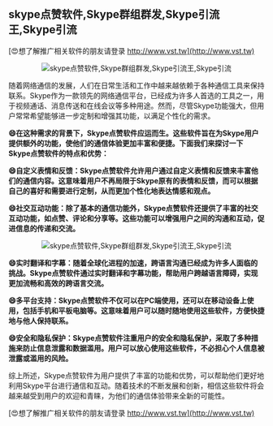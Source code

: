 ## **skype点赞软件,Skype群组群发,Skype引流王,Skype引流**

[😍想了解推广相关软件的朋友请登录 http://www.vst.tw](http://www.vst.tw)

 <center><img src="https://vst.tw/MP4/tuiguang/png/6.png" alt="skype点赞软件,Skype群组群发,Skype引流王,Skype引流"></center>

随着网络通信的发展，人们在日常生活和工作中越来越依赖于各种通信工具来保持联系。Skype作为一款领先的网络通信平台，已经成为许多人首选的工具之一，用于视频通话、消息传送和在线会议等多种用途。然而，尽管Skype功能强大，但用户常常希望能够进一步定制和增强其功能，以满足个性化的需求。

**😄在这种需求的背景下，Skype点赞软件应运而生。这些软件旨在为Skype用户提供额外的功能，使他们的通信体验更加丰富和便捷。下面我们来探讨一下Skype点赞软件的特点和优势：**

**😄自定义表情和反馈：Skype点赞软件允许用户通过自定义表情和反馈来丰富他们的通信内容。这意味着用户不再局限于Skype原有的表情和反馈，而可以根据自己的喜好和需要进行定制，从而更加个性化地表达情感和观点。**

**😄社交互动功能：除了基本的通信功能外，Skype点赞软件还提供了丰富的社交互动功能，如点赞、评论和分享等。这些功能可以增强用户之间的沟通和互动，促进信息的传递和交流。**

 <center><img src="https://vst.tw/MP4/tuiguang/png/5.png" alt="skype点赞软件,Skype群组群发,Skype引流王,Skype引流"></center>

**😄实时翻译和字幕：随着全球化进程的加速，跨语言沟通已经成为许多人面临的挑战。Skype点赞软件通过实时翻译和字幕功能，帮助用户跨越语言障碍，实现更加流畅和高效的跨语言交流。**

**😄多平台支持：Skype点赞软件不仅可以在PC端使用，还可以在移动设备上使用，包括手机和平板电脑等。这意味着用户可以随时随地使用这些软件，方便快捷地与他人保持联系。**

**😄安全和隐私保护：Skype点赞软件注重用户的安全和隐私保护，采取了多种措施来防止信息泄露和数据滥用。用户可以放心使用这些软件，不必担心个人信息被泄露或滥用的风险。**

综上所述，Skype点赞软件为用户提供了丰富的功能和优势，可以帮助他们更好地利用Skype平台进行通信和互动。随着技术的不断发展和创新，相信这些软件将会越来越受到用户的欢迎和青睐，为他们的通信体验带来全新的可能性。

[😍想了解推广相关软件的朋友请登录 http://www.vst.tw](http://www.vst.tw)



